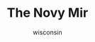 ---
media: "images/rounds/round_4_2/novy_mir.png"
media_type: image
title: The Novy Mir
author: [wisconsin]
desc: The Soviet forces find the Clown onboard the <i>Novy Mir</i>.
---